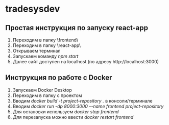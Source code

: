# tradesysdev
## Простая инструкция по запуску react-app

1. Переходим в папку \frontend\
2. Переходим в папку \react-app\
3. Открываем терминал
4. Запускаем команду _npm start_
5. Далее сайт доступен на localhost (по адресу http://localhost:3000)

## Инструкция по работе с Docker

1. Запускаем Docker Desktop
2. Переходим в папку с проектом
3. Вводим _docker build -t project-repository ._ в консоли/терминале
4. Вводим _docker run -dp 8000:3000 --name frontend project-repository_
5. Для остановки используем _docker stop frontend_
6. Для перезапуска можно ввести _docker restart frontend_
